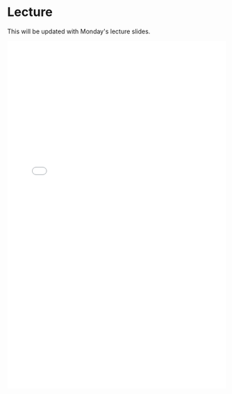 # Lecture

This will be updated with Monday's lecture slides.

<iframe src="../../2021-02-08 - Lecture4.pdf" width="100%" height="800px" frameBorder="0"> </iframe>
